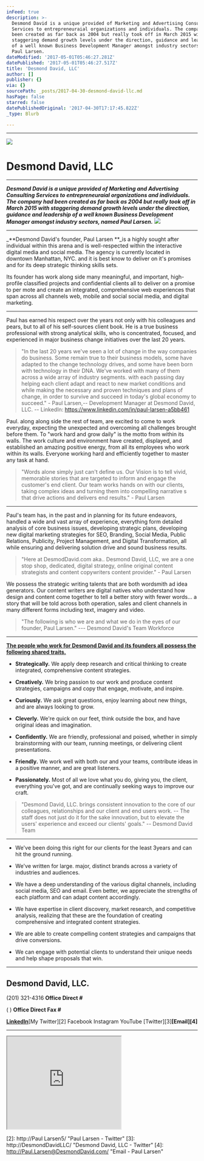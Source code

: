 ```yaml
---
inFeed: true
description: >-
  Desmond David is a unique provided of Marketing and Advertising Consulting
  Services to entrepreneuraial organizations and individuals. The company had
  been created as far back as 2004 but really took off in March 2015 with
  staggering demand growth levels under the direction, guidance and leadership
  of a well known Business Development Manager amongst industry sectors, named
  Paul Larsen.
dateModified: '2017-05-01T05:46:27.281Z'
datePublished: '2017-05-01T05:46:27.517Z'
title: 'Desmond David, LLC'
author: []
publisher: {}
via: {}
sourcePath: _posts/2017-04-30-desmond-david-llc.md
hasPage: false
starred: false
datePublishedOriginal: '2017-04-30T17:17:45.822Z'
_type: Blurb

---
```

---

![](https://the-grid-user-content.s3-us-west-2.amazonaws.com/c0032ecb-95c1-4ae1-9e7b-a0a67a231b11.png)

# **Desmond David, LLC**

---

_**Desmond David is a unique provided of Marketing and Advertising Consulting Services to entrepreneuraial organizations and individuals. The company had been created as far back as 2004 but really took off in March 2015 with staggering demand growth levels under the direction, guidance and leadership of a well known Business Development Manager amongst industry sectors, named Paul Larsen.**_
![](https://the-grid-user-content.s3-us-west-2.amazonaws.com/eb09d673-7ef8-4e79-b2b4-aa65ac6d885d.jpg)

---

_**Desmond David's founder, Paul Larsen **_is a highly sought after individual within this arena and is well-respected within the interactive digital media and social media. The agency is currently located in downtown Manhattan, NYC. and it is best know to deliver on it's promises and for its deep strategic thinking skills sets.

Its founder has work along side many meaningful, and important, high-profile classified projects and confidential clients all to deliver on a promise to per mote and create an integrated, comprehensive web experiences that span across all channels web, mobile and social social media, and digital marketing.

---

Paul has earned his respect over the years not only with his colleagues and pears, but to all of his self-sources client book. He is a true business professional with strong analytical skills, who is concentrated, focused, and experienced in major business change initiatives over the last 20 years.

> "In the last 20 years we've seen a lot of change in the way companies do business. Some remain true to their business models, some have adapted to the change technology drives, and some have been born with technology in their DNA. We've worked with many of them across a wide array of industry segments. with each passing day helping each client adapt and react to new market conditions and while making the necessary and proven techniques and plans of change, in order to survive and succeed in today's global economy to succeed." - Paul Larsen,-- Development Manager at Desmond David, LLC. -- LinkedIn: https://www.linkedin.com/in/paul-larsen-a5bb461

Paul. along along side the rest of team, are excited to come to work everyday, expecting the unexpected and overcoming all challenges brought before them. To "work hard and grow daily" is the motto from within its walls. The work culture and environment have created, displayed, and established an amazing positive energy, from all its employees who work within its walls. Everyone working hard and efficiently together to master any task at hand.

> "Words alone simply just can't define us. Our Vision is to tell vivid, memorable stories that are targeted to inform and engage the customer's end client. Our team works hands on with our clients, taking complex ideas and turning them into compelling narrative s that drive actions and delivers end results." - Paul Larsen

---

Paul's team has, in the past and in planning for its future endeavors, handled a wide and vast array of experience, everything form detailed analysis of core business issues, developing strategic plans, developing new digital marketing strategies for SEO, Branding, Social Media, Public Relations, Publicity, Project Management, and Digital Transformation, all while ensuring and delivering solution drive and sound business results.

> "Here at DesmodDavid.com aka.. Desmond David, LLC, we are a one stop shop, dedicated, digital strategy, online original content strategists and content copywriters content provider." - Paul Larsen

We possess the strategic writing talents that are both wordsmith ad idea generators. Our content writers are digital natives who understand how design and content come together to tell a better story with fewer words... a story that will be told across both operation, sales and client channels in many different forms including text, imagery and video.

> "The following is who we are and what we do in the eyes of our founder, Paul Larsen." ---
> Desmond David's Team Workforce

---

**[The people who work for Desmond David and its founders all possess the following shared traits.][0]**

* **Strategically.** We apply deep research and critical thinking to create integrated, comprehensive content strategies.

* **Creatively.** We bring passion to our work and produce content strategies, campaigns and copy that engage, motivate, and inspire.

* **Curiously.** We ask great questions, enjoy learning about new things, and are always looking to grow.

* **Cleverly.** We're quick on our feet, think outside the box, and have original ideas and imagination.

* **Confidently.** We are friendly, professional and poised, whether in simply brainstorming with our team, running meetings, or delivering client presentations.

* **Friendly.** We work well with both our and your teams, contribute ideas in a positive manner, and are great listeners.

* **Passionately.** Most of all we love what you do, giving you, the client, everything you've got, and are continually seeking ways to improve our craft.

> "Desmond David, LLC. brings consistent innovation to the core of our colleagues, relationships and our client and end users work. -- The staff does not just do it for the sake innovation, but to elevate the users' experience and exceed our clients' goals." -- Desmond David Team

---

* We've been doing this right for our clients for the least 3years and can hit the ground running.

* We've written for large. major, distinct brands across a variety of industries and audiences.

* We have a deep understanding of the various digital channels, including social media, SEO and email. Even better, we appreciate the strengths of each platform and can adapt content accordingly.

* We have expertise in client discovery, market research, and competitive analysis, realizing that these are the foundation of creating comprehensive and integrated content strategies.

* We are able to create compelling content strategies and campaigns that drive conversions.

* We can engage with potential clients to understand their unique needs and help shape proposals that win.

---

## **Desmond David, LLC.**

(201) 321-4316 **Office Direct \#**

( ) **Office Direct Fax \#**

**[LinkedIn][1]**[My Twitter][2] Facebook Instagram YouTube [Twitter][3]**[Email][4]**

---

<iframe src="https://the-grid.github.io/ed-userhtml/?g=eJxdzMEOgjAMANBfaXqHXo3ZdpEjR3-gjiIzDMhaXPh7TfRgPL_kOYY4s6pHq8lMSmMpy5wWQZiKjB4ns03PRF9v45qpE83rMnT8TEPfXzBcq4gp3A74I0ccwGksaTNgPZYIWqJHom1mG9eS29-4puH-jtqHIsSJi4p53G1sThgcfZrwAtHNQBo" height="244" style=""></iframe>



[0]: https://www.linkedin.com/hp/update/6263007484311539712 "My LinkedIn"
[1]: http://www.linkedin.com/company/desmond-david "Desmond David, LLC. - Linked In Business Page"
[2]: http://Paul Larsen5/ "Paul Larsen - Twitter"
[3]: http://DesmondDavidLLC/ "Desmond David, LLC - Twitter"
[4]: http://Paul.Larsen@DesmondDavid.com/ "Email - Paul Larsen"